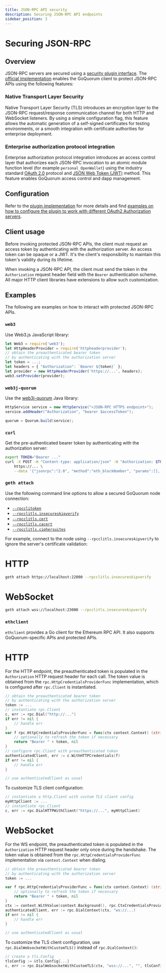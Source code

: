 ```yaml
---
title: JSON-RPC API security
description: Securing JSON-RPC API endpoints
sidebar_position: 3
---
```


# Securing JSON-RPC

## Overview

JSON-RPC servers are secured using a [security plugin interface](https://github.com/ConsenSys/quorum-plugin-definitions/blob/master/security.proto). The [official implementation](https://github.com/ConsenSys/quorum-security-plugin-enterprise) enables the GoQuorum client to protect JSON-RPC APIs using the following features:

### Native Transport Layer Security

Native Transport Layer Security (TLS) introduces an encryption layer to the JSON-RPC request/response communication channel for both HTTP and WebSocket listeners. By using a simple configuration flag, this feature allows the automatic generation of a self-signed certificates for testing environments, or a smooth integration with certificate authorities for enterprise deployment.

### Enterprise authorization protocol integration

Enterprise authorization protocol integration introduces an access control layer that authorizes each JSON-RPC invocation to an atomic module function level (for example `personal_OpenWallet`) using the industry standard [OAuth 2.0](https://tools.ietf.org/html/rfc6749) protocol and [JSON Web Token (JWT)](https://tools.ietf.org/html/rfc7519) method. This feature enables GoQuorum access control and dapp management.

## Configuration

Refer to the [plugin implementation](../../reference/plugins/security.md#for-users) for more details and find [examples on how to configure the plugin to work with different OAuth2 Authorization servers](https://github.com/ConsenSys/quorum-security-plugin-enterprise/tree/master/examples).

## Client usage

Before invoking protected JSON-RPC APIs, the client must request an access token by authenticating with the authorization server. An access token can be opaque or a JWT. It's the client's responsibility to maintain this token's validity during its lifetime.

When invoking a JSON-RPC API, the client must send the token in the `Authorization` request header field with the `Bearer` authentication scheme. All major HTTP client libraries have extensions to allow such customization.

## Examples

The following are examples on how to interact with protected JSON-RPC APIs.

### `web3`

Use Web3.js JavaScript library:

```js
let Web3 = require('web3');
let HttpHeaderProvider = require('httpheaderprovider');
// obtain the preauthenticated bearer token
// by authenticating with the authorization server
let token = ...;
let headers = { "Authorization": `Bearer ${token}` };
let provider = new HttpHeaderProvider('https://...', headers);
web3.setProvider(provider);
```

### `web3j-quorum`

Use the [web3j-quorum](https://github.com/web3j/web3j-quorum) Java library:

```java
HttpService service = new HttpService("<JSON-RPC HTTPS endpoint>");
service.addHeader("Authorization", "bearer $accessToken");

quorum = Quorum.build(service);
```

### `curl`

Get the pre-authenticated bearer token by authenticating with the authorization server:

```bash
export TOKEN="Bearer ..."
curl -X POST -H "Content-type: application/json" -H "Authorization: $TOKEN" \
    https://... \
    --data '{"jsonrpc":"2.0", "method":"eth_blockNumber", "params":[], "id":1}'
```

### `geth attach`

Use the following command line options to allow a secured GoQuorum node connection:

- [`--rpcclitoken`](../../reference/cli-syntax.md#rpcclitoken)
- [`--rpcclitls.insecureskipverify`](../../reference/cli-syntax.md#rpcclitlsinsecureskipverify)
- [`--rpcclitls.cert`](../../reference/cli-syntax.md#rpcclitlscert)
- [`--rpcclitls.cacert`](../../reference/cli-syntax.md#rpcclitlscacert)
- [`--rpcclitls.ciphersuites`](../../reference/cli-syntax.md#rpcclitlsciphersuites)

For example, connect to the node using `--rpcclitls.insecureskipverify` to ignore the server's certificate validation:

<!--tabs-->

# HTTP

```bash
geth attach https://localhost:22000 --rpcclitls.insecureskipverify
```

# WebSocket

```bash
geth attach wss://localhost:23000 --rpcclitls.insecureskipverify
```

<!--/tabs-->

### `ethclient`

`ethclient` provides a Go client for the Ethereum RPC API. It also supports GoQuorum-specific APIs and protected APIs.

<!--tabs-->

# HTTP

For the HTTP endpoint, the preauthenticated token is populated in the `Authorization` HTTP request header for each call. The token value is obtained from the `rpc.HttpCredentialsProviderFunc` implementation, which is configured after `rpc.Client` is instantiated.

```go
// obtain the preauthenticated bearer token
// by authenticating with the authorization server
token := ...
// instantiate rpc.Client
c, err := rpc.Dial("http://...")
if err != nil {
    // handle err
}
var f rpc.HttpCredentialsProviderFunc = func(ctx context.Context) (string, error) {
    // optionally to refresh the token if necessary
    return "Bearer " + token, nil
}
// configure rpc.Client with preauthenticated token
authenticatedClient, err := c.WithHTTPCredentials(f)
if err != nil {
    // handle err
}

// use authenticatedClient as usual
```

To customize TLS client configuration:

```go
// instantiate a http.Client with custom TLS client config
myHttpClient := ...
// instantiate rpc.Client
c, err := rpc.DialHTTPWithClient("https://...", myHttpClient)
```

# WebSocket

For the WS endpoint, the preauthenticated token is populated in the `Authorization` HTTP request header only once during the handshake. The token value is obtained from the `rpc.HttpCredentialsProviderFunc` implementation via `context.Context` when dialing.

```go
// obtain the preauthenticated bearer token
// by authenticating with the authorization server
token := ...

var f rpc.HttpCredentialsProviderFunc = func(ctx context.Context) (string, error) {
    // optionally to refresh the token if necessary
    return "Bearer " + token, nil
}
ctx := context.WithValue(context.Background(), rpc.CtxCredentialsProvider, f)
authenticatedClient, err := rpc.DialContext(ctx, "ws://...)
if err != nil {
    // handle err
}

// use authenticatedClient as usual
```

To customize the TLS client configuration, use `rpc.DialWebsocketWithCustomTLS()` instead of `rpc.DialContext()`:

```go
// create a tls.Config
tlsConfig := &tls.Config{...}
c, err := rpc.DialWebsocketWithCustomTLS(ctx, "wss://...", "", tlsConfig)
```

<!--/tabs-->
